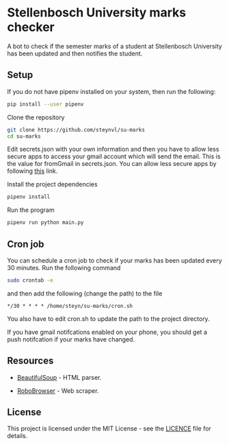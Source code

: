 # Stellenbosch University marks checker

A bot to check if the semester marks of a student at Stellenbosch University 
has been updated and then notifies the student.

## Setup
If you do not have pipenv installed on your system, then run the following:
```bash
pip install --user pipenv 
```

Clone the repository
```bash
git clone https://github.com/steynvl/su-marks
cd su-marks
```

Edit secrets.json with your own information and then you have to allow less 
secure apps to access your gmail account which will send the email. This is 
the value for fromGmail in secrets.json. You can allow less secure apps by
following [this](https://myaccount.google.com/lesssecureapps) link. 

Install the project dependencies
```bash
pipenv install
```
Run the program
```bash
pipenv run python main.py
```

## Cron job
You can schedule a cron job to check if your marks has been updated 
every 30 minutes. Run the following command
```bash
sudo crontab -e
```
and then add the following (change the path) to the file
```text
*/30 * * * * /home/steyn/su-marks/cron.sh
```
You also have to edit cron.sh to update the path to the project directory.

If you have gmail notifcations enabled on your phone, you should get a push 
notifcation if your marks have changed.
 

## Resources

* [BeautifulSoup](https://www.crummy.com/software/BeautifulSoup/bs4/doc/) - HTML parser.

* [RoboBrowser](https://robobrowser.readthedocs.io/en/latest/readme.html) - Web scraper.


## License
This project is licensed under the MIT License - see the [LICENCE](LICENCE) file for details.


